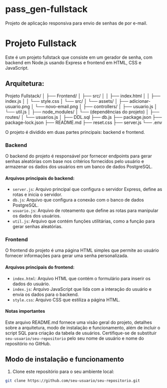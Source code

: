 # pass_gen-fullstack
Projeto de aplicação responsiva para envio de senhas de por e-mail.

# Projeto Fullstack

Este é um projeto fullstack que consiste em um gerador de senha, com backend em Node.js usando Express e frontend em HTML, CSS e JavaScript.

## Arquitetura:

Projeto Fullstack/
│
├── Frontend/
│   ├── src/
│   │   ├── index.html
│   │   ├── index.js
│   │   └── style.css
│   └── src/
│       └── assets/
│           ├── adicionar-usuario.png
│           └── novo-email.png
│
├── controllers/
│   ├── usuario.js
│   └── util.js
│
├── node_modules/
│   └── (dependências do projeto)
│
├── routes/
│   └── usuarios.js
│
├── DDL.sql
├── db.js
├── package.json
├── package-lock.json
├── README.md
├── reset.css
├── server.js
└── .env


O projeto é dividido em duas partes principais: backend e frontend.

### Backend

O backend do projeto é responsável por fornecer endpoints para gerar senhas aleatórias com base nos critérios fornecidos pelo usuário e armazenar os dados dos usuários em um banco de dados PostgreSQL.

#### Arquivos principais do backend:

- `server.js`: Arquivo principal que configura o servidor Express, define as rotas e inicia o servidor.
- `db.js`: Arquivo que configura a conexão com o banco de dados PostgreSQL.
- `usuario.js`: Arquivo de roteamento que define as rotas para manipular os dados dos usuários.
- `util.js`: Arquivo que contém funções utilitárias, como a função para gerar senhas aleatórias.

### Frontend

O frontend do projeto é uma página HTML simples que permite ao usuário fornecer informações para gerar uma senha personalizada.

#### Arquivos principais do frontend:

- `index.html`: Arquivo HTML que contém o formulário para inserir os dados do usuário.
- `index.js`: Arquivo JavaScript que lida com a interação do usuário e envia os dados para o backend.
- `style.css`: Arquivo CSS que estiliza a página HTML.

#### Notas importantes
Este arquivo README.md fornece uma visão geral do projeto, detalhes sobre a arquitetura, modo de instalação e funcionamento, além de incluir o script SQL para criação da tabela de usuários. Certifique-se de substituir `seu-usuario/seu-repositorio` pelo seu nome de usuário e nome do repositório no GitHub.

## Modo de instalação e funcionamento

1. Clone este repositório para o seu ambiente local:
```bash
git clone https://github.com/seu-usuario/seu-repositorio.git
